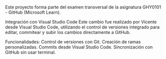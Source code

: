 Este proyecto forma parte del examen transversal de la asignatura GHY0101 - GitHub (Microsoft Learn).

Integración con Visual Studio Code
Este cambio fue realizado por Vicente desde Visual Studio Code, utilizando el control de versiones integrado para editar, commitear y subir los cambios directamente a GitHub.

Funcionalidades:
Control de versiones con Git.
Creación de ramas personalizadas.
Commits desde Visual Studio Code.
Sincronización con GitHub sin usar terminal.
